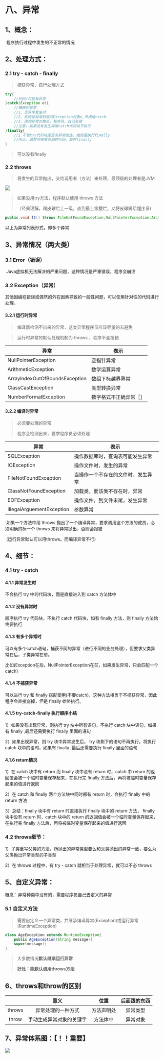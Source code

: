 # 八、异常

## 1、概念：

​	程序执行过程中发生的不正常的情况

## 2、处理方式：

### 2.1 try - catch - finally

> 捕获异常，自行处理方式

```java
try{
    //代码/可能有异常
}catch(Exception e){
    //捕获到异常
    //1、当异常发生时
    //2、系统将异常封装成Exception对象e,传递给catch
    //3、得到异常对象后，程序员，自己处理
    //注意，如果没有发生异常catch代码块不执行
}finally{
    //1.不管try代码块是否有异常发生，始终要执行finally
	//所以，通常将释放资源的代码，放在finally
}
```

> 可以没有finally

### 2.2 throws

> 将发生的异常抛出，交给调用者（方法）来处理，最顶级的处理者是JVM

![](image\throw的运行机制.png)

> 如果没用try方法，程序默认使用 throws 方法
>
> （经典理解，踢皮球给上一级，直到最上级摆烂，又将皮球踢给程序员)



```java
public void f2() throws FileNotFoundException,NullPointerException,ArithmeticException;
```

以上为异常列表形式，即多个异常

## 3、异常情况（两大类）

### 3.1 Error（错误）

​	Java虚拟机无法解决的严重问题，这种情况是严重错误，程序会崩溃

### 3.2 Exception（异常）

​	其他因编程错误或偶然的外在因素导致的一般性问题，可以使用针对性的代码进行处理。

#### 3.2.1 运行时异常

> 编译器检测不出来的异常，这类异常程序员应该尽量的去避免

> 运行时异常的默认处理机制为 throws ，程序不会报错

| 异常                           | 表示                   |
| ------------------------------ | ---------------------- |
| NullPointerException           | 空指针异常             |
| ArithmeticException            | 数学运算异常           |
| ArraylndexOutOfBoundsException | 数组下标越界异常       |
| ClassCastException             | 类型转换异常           |
| NumberFormatException          | 数字格式不正确异常［］ |

#### 3.2.2 编译时异常

> 必须要处理的异常
>
> 程序会检测出来，要求程序员必须处理

| 异常                      | 表示                               |
| ------------------------- | ---------------------------------- |
| SQLException              | 操作数据库时，查询表可能发生异常   |
| IOException               | 操作文件时，发生的异常             |
| FileNotFoundException     | 当操作一个不存在的文件时，发生异常 |
| ClassNotFoundException    | 加载类，而该类不存在时，异常       |
| EOFException              | 操作文件，到文件末尾，发生异常     |
| IllegalArguementException | 参数异常                           |

​	如果一个方法中用 throws 抛出了一个编译异常，要求调用这个方法的成员，必须明确的标一个 throws 来将异常抛出，否则会报错

​	(运行异常默认可以用throws。而编译异常不行)

## 4、细节：

### 4.1 try - catch

#### 4.1.1 异常发生时

不会执行 try 中的代码块，而是直接进入到 catch 方法体中

#### 4.1.2 没有异常时

顺序执行 try 代码块，不执行 catch 代码块，如有 finally 方法，则 finally 方法始终要执行

#### 4.1.3 有多个异常时

可以有多个catch语句，捕获不同的异常（进行不同的业务处理），但要求父类异常在后，子类异常在前。

比如(Exception在后，NullPointerException在前，如果发生异常，只会匹配一个catch）

#### 4.1.4 不捕获异常

可以进行 try 和 finally 搭配使用(不要catch)，这种方法相当于不捕获异常，因此程序会直接崩掉，但是 finally 始终执行。

#### 4.1.5  try-catch-finally 执行顺序小结

1）如果没有出现异常，则执行 try 块中所有语句，不执行 catch 块中语句，如果有 finally ,最后还需要执行 finally 里面的语句

2）如果出现异常，则 try 块中异常发生后， try 块剩下的语句不再执行。将执行 catch 块中的语句，如果有 finally ,最后还需要执行 finally 里面的语句

#### 4.1.6 return情况

1）在 catch 块中有 return 而 finally 块中没有 return 时，catch 中 return 的返回值会被一个临时变量保存起来，在执行完 finally 方法后，再将被临时变量保存起来的值进行返回

2）在 catch 和 finally 两个方法块中同时都有 return 时，会执行 finally 中的 return 方法

3）总结：finally 块中有 return 时直接执行 finally 块中的 return 方法， finally 块中没有 return 时，catch 块中的 return 的返回值会被一个临时变量保存起来，在执行完 finally 方法后，再将被临时变量保存起来的值进行返回

### 4.2 throws细节：

1）子类重写父类的方法，所抛出的异常类型要么和父类抛出的异常一致，要么为父类抛出异常类型的子类型

2）在 throws 过程中，有 try - catch 就相当于处理异常，就可以不必 throws

## 5、自定义异常：

概念：异常种类中没有的，需要程序员自己去定义的异常

### 5.1 自定义方法

> 需要自定义一个异常类，并继承编译异常(Exception)或运行异常(RuntimeException)

```java
class AgeException extends RuntimeException{
	public AgeException(String message){
    super(message);
}
```

> 大多数情况**默认继承运行异常**
>
> **好处：能默认调用throws方法**

 ## 6、throws和throw的区别

|        |           意义           |    位置    | 后面跟的东西 |
| :----: | :----------------------: | :--------: | :----------: |
| throws |    异常处理的一种方式    | 方法声明处 |   异常类型   |
| throw  | 手动生成异常对象的关键字 |  方法体中  |   异常对象   |

 ## 7、异常体系图：【！！重要】

   ![](image\异常体系图.png)